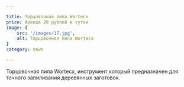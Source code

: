 ```yaml
---

title: Торцовочная пила Wortecx
price: Аренда 20 рублей в сутки
image: {
    src: '/images/17.jpg',
    alt: Торцовочная пила Wortecx
}
category: saws

---
```


Торцовочная пила Wortecx, инструмент который предназначен для точного запиливания деревянных заготовок.
